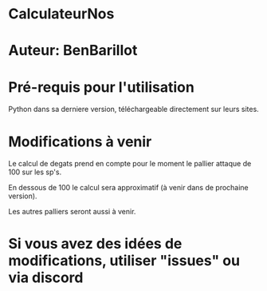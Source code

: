 # CalculateurNos
# Auteur: BenBarillot

# Pré-requis pour l'utilisation
Python dans sa derniere version, téléchargeable directement sur leurs sites.

# Modifications à venir
Le calcul de degats prend en compte pour le moment le pallier attaque de 100 sur les sp's.

En dessous de 100 le calcul sera approximatif (à venir dans de prochaine version).

Les autres palliers seront aussi à venir.

# Si vous avez des idées de modifications, utiliser "issues" ou via discord
 

